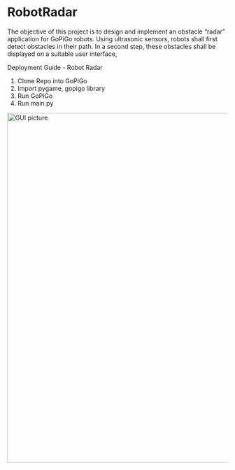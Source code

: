 # RobotRadar
The objective of this project is to design and implement an obstacle “radar” application for GoPiGo robots. Using ultrasonic sensors, robots shall first detect obstacles in their path. In a second step, these obstacles shall be displayed on a suitable user interface, 

 Deployment Guide - Robot Radar
1. Clone Repo into GoPiGo
2. Import pygame, gopigo library
2. Run GoPiGo
3. Run main.py


<img width="800" alt="GUI picture" src="https://github.com/umangptl/RobotRadar/blob/main/Robot%20Radar%20Pi%20GUI.png">
